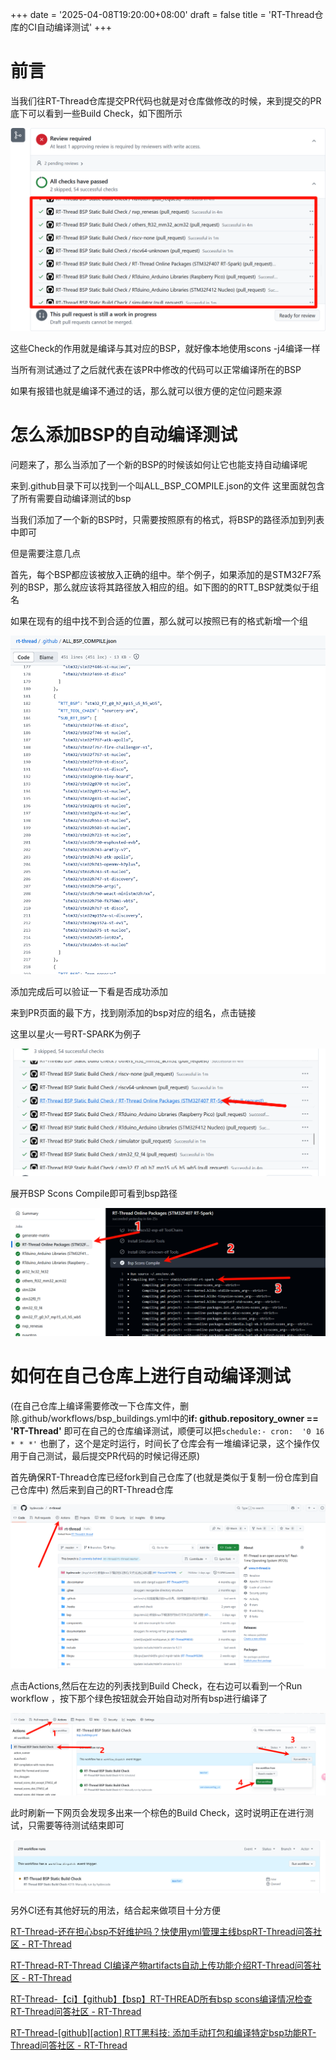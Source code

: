 +++
date = '2025-04-08T19:20:00+08:00'
draft = false
title = 'RT-Thread仓库的CI自动编译测试'
+++

# 前言

当我们往RT-Thread仓库提交PR代码也就是对仓库做修改的时候，来到提交的PR底下可以看到一些Build Check，如下图所示

![](Git/RT-Thread仓库的CI自动编译测试/images/Pasted%20image%2020250403224733.png)

这些Check的作用就是编译与其对应的BSP，就好像本地使用scons -j4编译一样

当所有测试通过了之后就代表在该PR中修改的代码可以正常编译所在的BSP

如果有报错也就是编译不通过的话，那么就可以很方便的定位问题来源

# 怎么添加BSP的自动编译测试

问题来了，那么当添加了一个新的BSP的时候该如何让它也能支持自动编译呢

来到.github目录下可以找到一个叫ALL_BSP_COMPILE.json的文件
这里面就包含了所有需要自动编译测试的bsp

当我们添加了一个新的BSP时，只需要按照原有的格式，将BSP的路径添加到列表中即可

但是需要注意几点

首先，每个BSP都应该被放入正确的组中。举个例子，如果添加的是STM32F7系列的BSP，那么就应该将其路径放入相应的组。如下图的的RTT_BSP就类似于组名

如果在现有的组中找不到合适的位置，那么就可以按照已有的格式新增一个组

![](Git/RT-Thread仓库的CI自动编译测试/images/Pasted%20image%2020250403230111.png)


添加完成后可以验证一下看是否成功添加

来到PR页面的最下方，找到刚添加的bsp对应的组名，点击链接

这里以星火一号RT-SPARK为例子


![](Git/RT-Thread仓库的CI自动编译测试/images/Pasted%20image%2020250408220004.png)

展开BSP Scons Compile即可看到bsp路径

![](Git/RT-Thread仓库的CI自动编译测试/images/Pasted%20image%2020250408220159.png)
# 如何在自己仓库上进行自动编译测试

(在自己仓库上编译需要修改一下仓库文件，删除.github/workflows/bsp_buildings.yml中的**if: github.repository_owner == 'RT-Thread'** 即可在自己的仓库编译测试，顺便可以把`schedule:- cron:  '0 16 * * *'` 也删了，这个是定时运行，时间长了仓库会有一堆编译记录，这个操作仅用于自己测试，最后提交PR代码的时候记得还原)

首先确保RT-Thread仓库已经fork到自己仓库了(也就是类似于复制一份仓库到自己仓库中)
然后来到自己的RT-Thread仓库

![](Git/RT-Thread仓库的CI自动编译测试/images/Pasted%20image%2020250408220636.png)

点击Actions,然后在左边的列表找到Build Check，在右边可以看到一个Run workflow
，按下那个绿色按钮就会开始自动对所有bsp进行编译了


![](Git/RT-Thread仓库的CI自动编译测试/images/Pasted%20image%2020250408220606.png)

此时刷新一下网页会发现多出来一个棕色的Build Check，这时说明正在进行测试，只需要等待测试结束即可

![](Git/RT-Thread仓库的CI自动编译测试/images/Pasted%20image%2020250408220852.png)

另外CI还有其他好玩的用法，结合起来做项目十分方便

[RT-Thread-还在担心bsp不好维护吗？快使用yml管理主线bspRT-Thread问答社区 - RT-Thread](https://club.rt-thread.org/ask/article/5c41835bb8ff9b41.html)

[RT-Thread-RT-Thread CI编译产物artifacts自动上传功能介绍RT-Thread问答社区 - RT-Thread](https://club.rt-thread.org/ask/article/95e2a0f0a1517189.html)

[RT-Thread-【ci】【github】【bsp】RT-THREAD所有bsp scons编译情况检查RT-Thread问答社区 - RT-Thread](https://club.rt-thread.org/ask/article/8e019d0e64e1ab31.html)

[RT-Thread-\[github\]\[action\] RTT黑科技: 添加手动打包和编译特定bsp功能RT-Thread问答社区 - RT-Thread](https://club.rt-thread.org/ask/article/419a30e57384a239.html)